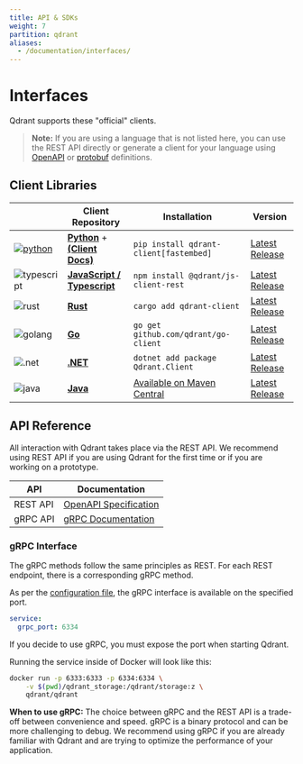 ```yaml
---
title: API & SDKs
weight: 7
partition: qdrant
aliases:
  - /documentation/interfaces/
---
```


# Interfaces

Qdrant supports these "official" clients. 

> **Note:** If you are using a language that is not listed here, you can use the REST API directly or generate a client for your language 
using [OpenAPI](https://github.com/qdrant/qdrant/blob/master/docs/redoc/master/openapi.json)
or [protobuf](https://github.com/qdrant/qdrant/tree/master/lib/api/src/grpc/proto) definitions. 

## Client Libraries
||Client Repository|Installation|Version|
|-|-|-|-|
|[![python](/docs/misc/python.webp)](https://python-client.qdrant.tech/)|**[Python](https://github.com/qdrant/qdrant-client)** + **[(Client Docs)](https://python-client.qdrant.tech/)**|`pip install qdrant-client[fastembed]`|[Latest Release](https://github.com/qdrant/qdrant-client/releases)|
|![typescript](/docs/misc/ts.webp)|**[JavaScript / Typescript](https://github.com/qdrant/qdrant-js)**|`npm install @qdrant/js-client-rest`|[Latest Release](https://github.com/qdrant/qdrant-js/releases)|
|![rust](/docs/misc/rust.png)|**[Rust](https://github.com/qdrant/rust-client)**|`cargo add qdrant-client`|[Latest Release](https://github.com/qdrant/rust-client/releases)|
|![golang](/docs/misc/go.webp)|**[Go](https://github.com/qdrant/go-client)**|`go get github.com/qdrant/go-client`|[Latest Release](https://github.com/qdrant/go-client)|
|![.net](/docs/misc/dotnet.webp)|**[.NET](https://github.com/qdrant/qdrant-dotnet)**|`dotnet add package Qdrant.Client`|[Latest Release](https://github.com/qdrant/qdrant-dotnet/releases)|
|![java](/docs/misc/java.webp)|**[Java](https://github.com/qdrant/java-client)**|[Available on Maven Central](https://central.sonatype.com/artifact/io.qdrant/client)|[Latest Release](https://github.com/qdrant/java-client/releases)|


## API Reference

All interaction with Qdrant takes place via the REST API. We recommend using REST API if you are using Qdrant for the first time or if you are working on a prototype.

| API      | Documentation                                                                        |
| -------- | ------------------------------------------------------------------------------------ |
| REST API | [OpenAPI Specification](https://api.qdrant.tech/api-reference)                       |
| gRPC API | [gRPC Documentation](https://github.com/qdrant/qdrant/blob/master/docs/grpc/docs.md) |

### gRPC Interface

The gRPC methods follow the same principles as REST. For each REST endpoint, there is a corresponding gRPC method.

As per the [configuration file](https://github.com/qdrant/qdrant/blob/master/config/config.yaml), the gRPC interface is available on the specified port.

```yaml
service:
  grpc_port: 6334
```
<aside role="status">If you decide to use gRPC, you must expose the port when starting Qdrant.</aside>
 
Running the service inside of Docker will look like this:

```bash
docker run -p 6333:6333 -p 6334:6334 \
    -v $(pwd)/qdrant_storage:/qdrant/storage:z \
    qdrant/qdrant
```

**When to use gRPC:** The choice between gRPC and the REST API is a trade-off between convenience and speed. gRPC is a binary protocol and can be more challenging to debug. We recommend using gRPC if you are already familiar with Qdrant and are trying to optimize the performance of your application.




